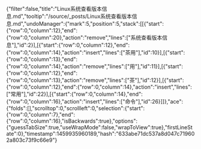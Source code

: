 {"filter":false,"title":"Linux系统查看版本信息.md","tooltip":"/source/_posts/Linux系统查看版本信息.md","undoManager":{"mark":5,"position":5,"stack":[[{"start":{"row":0,"column":12},"end":{"row":0,"column":20},"action":"remove","lines":["系统查看版本信息"],"id":2}],[{"start":{"row":0,"column":12},"end":{"row":0,"column":14},"action":"insert","lines":["茶用"],"id":10}],[{"start":{"row":0,"column":13},"end":{"row":0,"column":14},"action":"remove","lines":["用"],"id":11}],[{"start":{"row":0,"column":12},"end":{"row":0,"column":13},"action":"remove","lines":["茶"],"id":12}],[{"start":{"row":0,"column":12},"end":{"row":0,"column":14},"action":"insert","lines":["常用"],"id":22}],[{"start":{"row":0,"column":14},"end":{"row":0,"column":16},"action":"insert","lines":["命令"],"id":26}]]},"ace":{"folds":[],"scrolltop":0,"scrollleft":0,"selection":{"start":{"row":0,"column":7},"end":{"row":0,"column":16},"isBackwards":true},"options":{"guessTabSize":true,"useWrapMode":false,"wrapToView":true},"firstLineState":0},"timestamp":1459935960189,"hash":"633abe71dc537a8d047c719602a803c73f9c66e9"}